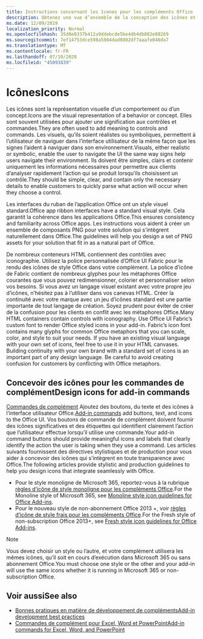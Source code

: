 ```yaml
---
title: Instructions concernant les îcones pour les compléments Office
description: Obtenez une vue d’ensemble de la conception des icônes et des styles de conception frais et monolignes pour les commandes de complément.
ms.date: 12/09/2019
localization_priority: Normal
ms.openlocfilehash: 35d8e0337b412a9ddebcde5be4db4db802e88269
ms.sourcegitcommit: 7ef14753dce598a5804dad8802df7aaafe046da7
ms.translationtype: MT
ms.contentlocale: fr-FR
ms.lasthandoff: 07/10/2020
ms.locfileid: "45093839"
---
```

# <a name="icons"></a><span data-ttu-id="9de17-103">Icônes</span><span class="sxs-lookup"><span data-stu-id="9de17-103">Icons</span></span>

<span data-ttu-id="9de17-104">Les icônes sont la représentation visuelle d’un comportement ou d’un concept.</span><span class="sxs-lookup"><span data-stu-id="9de17-104">Icons are the visual representation of a behavior or concept.</span></span> <span data-ttu-id="9de17-105">Elles sont souvent utilisées pour ajouter une signification aux contrôles et commandes.</span><span class="sxs-lookup"><span data-stu-id="9de17-105">They are often used to add meaning to controls and commands.</span></span> <span data-ttu-id="9de17-106">Les visuels, qu’ils soient réalistes ou symboliques, permettent à l’utilisateur de naviguer dans l’interface utilisateur de la même façon que les signes l’aident à naviguer dans son environnement.</span><span class="sxs-lookup"><span data-stu-id="9de17-106">Visuals, either realistic or symbolic, enable the user to navigate the UI the same way signs help users navigate their environment.</span></span> <span data-ttu-id="9de17-107">Ils doivent être simples, clairs et contenir uniquement les informations nécessaires pour permettre aux clients d’analyser rapidement l’action qui se produit lorsqu’ils choisissent un contrôle.</span><span class="sxs-lookup"><span data-stu-id="9de17-107">They should be simple, clear, and contain only the necessary details to enable customers to quickly parse what action will occur when they choose a control.</span></span>

<span data-ttu-id="9de17-108">Les interfaces du ruban de l’application Office ont un style visuel standard.</span><span class="sxs-lookup"><span data-stu-id="9de17-108">Office app ribbon interfaces have a standard visual style.</span></span> <span data-ttu-id="9de17-109">Cela garantit la cohérence dans les applications Office.</span><span class="sxs-lookup"><span data-stu-id="9de17-109">This ensures consistency and familiarity across Office apps.</span></span> <span data-ttu-id="9de17-110">Les instructions vous aident à créer un ensemble de composants PNG pour votre solution qui s’intègrent naturellement dans Office.</span><span class="sxs-lookup"><span data-stu-id="9de17-110">The guidelines will help you design a set of PNG assets for your solution that fit in as a natural part of Office.</span></span>

<span data-ttu-id="9de17-p103">De nombreux conteneurs HTML contiennent des contrôles avec iconographie. Utilisez la police personnalisée d’Office UI Fabric pour le rendu des icônes de style Office dans votre complément. La police d’icône de Fabric contient de nombreux glyphes pour les métaphores Office courantes que vous pouvez redimensionner, colorier et personnaliser selon vos besoins. Si vous avez un langage visuel existant avec votre propre jeu d’icônes, n’hésitez pas à l’utiliser dans vos canevas HTML. Créer la continuité avec votre marque avec un jeu d’icônes standard est une partie importante de tout langage de création. Soyez prudent pour éviter de créer de la confusion pour les clients en conflit avec les métaphores Office.</span><span class="sxs-lookup"><span data-stu-id="9de17-p103">Many HTML containers contain controls with iconography. Use Office UI Fabric’s custom font to render Office styled icons in your add-in. Fabric’s icon font contains many glyphs for common Office metaphors that you can scale, color, and style to suit your needs. If you have an existing visual language with your own set of icons, feel free to use it in your HTML canvases. Building continuity with your own brand with a standard set of icons is an important part of any design language. Be careful to avoid creating confusion for customers by conflicting with Office metaphors.</span></span>

## <a name="design-icons-for-add-in-commands"></a><span data-ttu-id="9de17-117">Concevoir des icônes pour les commandes de complément</span><span class="sxs-lookup"><span data-stu-id="9de17-117">Design icons for add-in commands</span></span>

<span data-ttu-id="9de17-118">[Commandes de complément](add-in-commands.md) Ajoutez des boutons, du texte et des icônes à l’interface utilisateur Office.</span><span class="sxs-lookup"><span data-stu-id="9de17-118">[Add-in commands](add-in-commands.md) add buttons, text, and icons to the Office UI.</span></span> <span data-ttu-id="9de17-119">Vos boutons de commande de complément doivent fournir des icônes significatives et des étiquettes qui identifient clairement l’action que l’utilisateur effectue lorsqu’il utilise une commande.</span><span class="sxs-lookup"><span data-stu-id="9de17-119">Your add-in command buttons should provide meaningful icons and labels that clearly identify the action the user is taking when they use a command.</span></span> <span data-ttu-id="9de17-120">Les articles suivants fournissent des directives stylistiques et de production pour vous aider à concevoir des icônes qui s’intègrent en toute transparence avec Office.</span><span class="sxs-lookup"><span data-stu-id="9de17-120">The following articles provide stylistic and production guidelines to help you design icons that integrate seamlessly with Office.</span></span>

- <span data-ttu-id="9de17-121">Pour le style monoligne de Microsoft 365, reportez-vous à la rubrique [règles d’icône de style monoligne pour les compléments Office](add-in-icons-monoline.md).</span><span class="sxs-lookup"><span data-stu-id="9de17-121">For the Monoline style of Microsoft 365, see [Monoline style icon guidelines for Office Add-ins](add-in-icons-monoline.md).</span></span>
- <span data-ttu-id="9de17-122">Pour le nouveau style de non-abonnement Office 2013 +, voir [règles d’icône de style frais pour les compléments Office](add-in-icons-fresh.md).</span><span class="sxs-lookup"><span data-stu-id="9de17-122">For the Fresh style of non-subscription Office 2013+, see [Fresh style icon guidelines for Office Add-ins](add-in-icons-fresh.md).</span></span>

> [!NOTE]
> <span data-ttu-id="9de17-123">Vous devez choisir un style ou l’autre, et votre complément utilisera les mêmes icônes, qu’il soit en cours d’exécution dans Microsoft 365 ou sans abonnement Office.</span><span class="sxs-lookup"><span data-stu-id="9de17-123">You must choose one style or the other and your add-in will use the same icons whether it is running in Microsoft 365 or non-subscription Office.</span></span>

## <a name="see-also"></a><span data-ttu-id="9de17-124">Voir aussi</span><span class="sxs-lookup"><span data-stu-id="9de17-124">See also</span></span>

- [<span data-ttu-id="9de17-125">Bonnes pratiques en matière de développement de compléments</span><span class="sxs-lookup"><span data-stu-id="9de17-125">Add-in development best practices</span></span>](../concepts/add-in-development-best-practices.md)
- [<span data-ttu-id="9de17-126">Commandes de complément pour Excel, Word et PowerPoint</span><span class="sxs-lookup"><span data-stu-id="9de17-126">Add-in commands for Excel, Word, and PowerPoint</span></span>](../design/add-in-commands.md)
